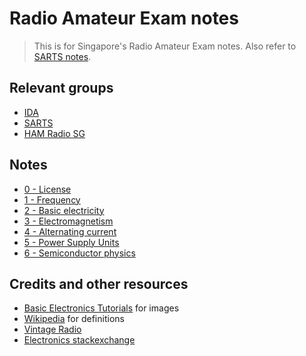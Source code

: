 # Radio Amateur Exam notes

> This is for Singapore's Radio Amateur Exam notes. Also refer to [SARTS notes](http://www.sarts.org.sg/rae/studyrae.html).

## Relevant groups

- [IDA](https://www.ida.gov.sg/)
- [SARTS](http://www.sarts.org.sg/)
- [HAM Radio SG](https://www.facebook.com/groups/232268357146272/)

## Notes

- [0 - License](0_license.md)
- [1 - Frequency](1_frequency.md)
- [2 - Basic electricity](2_basic_electricity.md)
- [3 - Electromagnetism](3_electromagnetism.md)
- [4 - Alternating current](4_alternating_current.md)
- [5 - Power Supply Units](5_power_supply_units.md)
- [6 - Semiconductor physics](6_semiconductor_physics.md)

## Credits and other resources

- [Basic Electronics Tutorials](http://www.electronics-tutorials.ws/) for images
- [Wikipedia](https://en.wikipedia.org/wiki/Main_Page) for definitions
- [Vintage Radio](http://www.vintage-radio.com/)
- [Electronics stackexchange](https://electronics.stackexchange.com)
